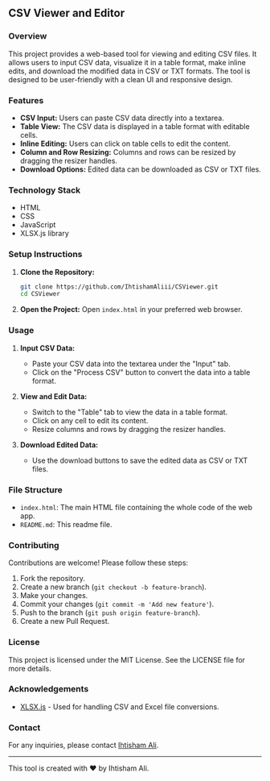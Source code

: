 ## CSV Viewer and Editor

### Overview

This project provides a web-based tool for viewing and editing CSV files. It allows users to input CSV data, visualize it in a table format, make inline edits, and download the modified data in CSV or TXT formats. The tool is designed to be user-friendly with a clean UI and responsive design.

### Features

- **CSV Input:** Users can paste CSV data directly into a textarea.
- **Table View:** The CSV data is displayed in a table format with editable cells.
- **Inline Editing:** Users can click on table cells to edit the content.
- **Column and Row Resizing:** Columns and rows can be resized by dragging the resizer handles.
- **Download Options:** Edited data can be downloaded as CSV or TXT files.

### Technology Stack

- HTML
- CSS
- JavaScript
- XLSX.js library

### Setup Instructions

1. **Clone the Repository:**
   ```bash
   git clone https://github.com/IhtishamAliii/CSViewer.git
   cd CSViewer
   ```

2. **Open the Project:**
   Open `index.html` in your preferred web browser.

### Usage

1. **Input CSV Data:**
   - Paste your CSV data into the textarea under the "Input" tab.
   - Click on the "Process CSV" button to convert the data into a table format.

2. **View and Edit Data:**
   - Switch to the "Table" tab to view the data in a table format.
   - Click on any cell to edit its content.
   - Resize columns and rows by dragging the resizer handles.

3. **Download Edited Data:**
   - Use the download buttons to save the edited data as CSV or TXT files.

### File Structure

- `index.html`: The main HTML file containing the whole code of the web app.
- `README.md`: This readme file.

### Contributing

Contributions are welcome! Please follow these steps:

1. Fork the repository.
2. Create a new branch (`git checkout -b feature-branch`).
3. Make your changes.
4. Commit your changes (`git commit -m 'Add new feature'`).
5. Push to the branch (`git push origin feature-branch`).
6. Create a new Pull Request.

### License

This project is licensed under the MIT License. See the LICENSE file for more details.

### Acknowledgements

- [XLSX.js](https://github.com/SheetJS/sheetjs) - Used for handling CSV and Excel file conversions.

### Contact

For any inquiries, please contact [Ihtisham Ali](mailto:info@ihtishamali.com).

---

This tool is created with ❤ by Ihtisham Ali.

